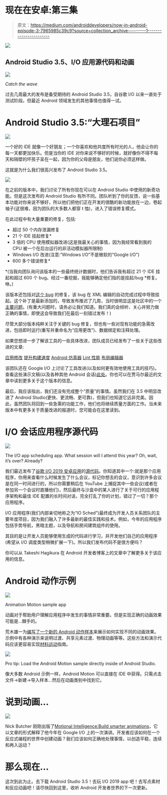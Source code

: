 # 现在在安卓:第三集

> 原文：<https://medium.com/androiddevelopers/now-in-android-episode-3-7965985c39c9?source=collection_archive---------1----------------------->

![](img/5225ab814d1d7aea3671e25d317466f6.png)

## Android Studio 3.5、I/O 应用源代码和动画

![](img/c2cee6ffae317ae9018155942f32872d.png)

*Catch the wave*

过去几周最大的发布是备受期待的 Android Studio 3.5，自谷歌 I/O 以来一直处于测试阶段。但最近 Android 领域发生的其他事情也值得一试。

# Android Studio 3.5:“大理石项目”

![](img/1ca666db2f5023a5fd16ab31c338ae5b.png)

一个好的 IDE 就像一个好朋友；一个你喜欢和他共度所有时光的人，他会让你的每一天都更加快乐。但是当你的 IDE 对你来说不够好的时候，就好像你不得不每天和隔壁的坏孩子呆在一起，因为你的父母是朋友，他们说你必须这样做。

这就是为什么我们很高兴发布了 Android Studio 3.5。

![](img/bb9e7900297f9f30ecbd79cd46631656.png)

在之前的版本中，我们讨论了所有你现在可以在 Android Studio 中使用的新奇功能。但是这次发布的 Android Studio 有所不同。团队听到了你的反馈，说一些基本功能对你来说不够好，所以他们把他们正在开发的很酷的新功能放在一边，卷起袖子(这很难，因为团队的大多数人都穿 t 恤)，进入了错误修复模式。

在此过程中有大量重要的修复，包括:

*   超过 50 个内存泄漏修复
*   21 个 IDE 挂起修复*
*   3 倍的 CPU 使用模拟器改进(这是我最关心的事情，因为我经常看到我的 CPU 被一个在后台运行的非活动模拟器所限制)
*   Windows I/O 改进(注意:“Windows I/O”不是微软的“Google I/O”)
*   600 多个错误修复*

*(当我向团队询问该版本的一些最终统计数据时，他们告诉我有超过 21 个 IDE 挂起和超过 600 个 bug。经过一番挖掘，我能够确定他们指的是挂起/bug *修复。咻。)

该版本还包括对[这个 bug](https://issuetracker.google.com/133864394) 的修复，该 bug 在 XML 编辑的自动完成过程中导致挂起。这个补丁是最新添加的，导致发布推迟了几周，当时很明显这是社区中的一个[主要问题](https://twitter.com/RunChristinaRun/status/1159147491738054656)。(有重大问题时，请务必让我们知道。我们真的会倾听、关心并努力做正确的事情，即使这会导致我们在最后一刻错过发布！)

尽管大部分版本纯粹关注于关键的 bug 修复，但也有一些对现有功能的急需改进，包括即时运行(重写并重命名为“应用更改”)、数据绑定和注释处理。

如果您想进一步了解该工具的一些具体改进，团队成员已经发布了一些关于这些改进的文章:

[应用修改](/androiddevelopers/android-studio-project-marble-apply-changes-e3048662e8cd)
[提升构建速度](/androiddevelopers/improving-build-speed-in-android-studio-3e1425274837)
[Android 仿真器](/androiddevelopers/android-emulator-project-marble-improvements-1175a934941e)
[Lint 性能](/androiddevelopers/android-studio-project-marble-lint-performance-8baedbff2521)
[布局编辑器](/androiddevelopers/android-studio-project-marble-layout-editor-608b6704957a)

该团队还在 Google I/O 上讨论了工具改进(以及如何更有效地使用工具的技巧)。查看这些演示文稿(以及各种其他 Android 会话)[此处](/androiddevelopers/whats-now-in-android-d78061ac8b92)。你也可以在贾马尔最近的文章中读到更多关于这个版本的信息。

最后，我应该指出，我们还没有完成整个“质量”的事情。虽然我们在 3.5 中明显改进了 Android Studio(更快、更流畅、更可靠)，但我们也知道它远非完美。因此，虽然团队将回到一些急需的功能工作，他们也将继续质量方面的工作。当未来版本中有更多关于质量改进的报道时，您可能会在这里读到。

# I/O 会话应用程序源代码

![](img/0e341f970cd5efdc65aee0ee19b22c92.png)

The I/O app scheduling app. What session will I attend this year? Oh, wait, it’s over? Already?

我们最近发布了[谷歌 I/O 2019 安卓应用](https://play.google.com/store/apps/details?id=com.google.samples.apps.iosched)的[源代码](https://github.com/google/iosched)。你知道其中一个:就是那个应用程序，你用来查看什么时候发生了什么会议，标记你想去的会议，意识到许多会议是在同一时间进行的，所以你需要稍后在 YouTube 上捕捉其中一些会议(或者在参加另一个会议时直播他们)，然后最终与沙盒中的某人进行了关于可行的应用程序架构和最佳 IDE 配置的长时间对话，完全打乱了你的计划，错过了一切？那个应用程序。

I/O 应用程序(我们内部亲切地称之为“IO Sched”)最终成为开发人员关系团队的主要年度项目，因为我们融入了许多最新的最佳实践和技术。例如，今年的应用程序包括手势导航，黑暗主题，以及导航和房间建筑组件的使用。

其目的是让开发人员能够使用生成的代码进行学习，并开发他们自己的应用程序(希望从 I/O 调度类型稍微扩展一下)。所以我们发布代码不是很方便吗？

你可以从 Takeshi Hagikura 在 Android 开发者博客上的文章中了解更多关于该应用的信息。

# Android 动作示例

![](img/93caaf3d692448d8910a79eba4b6fde0.png)

Animation Motion sample app

动画对于帮助用户理解应用程序中发生的事情非常重要。但是实现正确的动画效果可能是…棘手的。

荒木雄一为[编写了一个新的 Android 动作样本](https://github.com/android/animation/blob/master/Motion/README.md)来展示如何实现不同的动画效果。示例中有各种演示来说明过渡、共享元素过渡、物理动画等等。这些方法和演示代码应该更容易实现[材料运动](https://material.io/design/motion/understanding-motion.html#principles)指南。

![](img/9766d1b648496739c3f10e4787b67d04.png)

Pro tip: Load the Android Motion sample directly inside of Android Studio.

像大多数 Android 示例一样，Android Motion 可以直接在 IDE 中获得。只需点击文件->新建->导入样本…然后在动画类别中找到它。

# 说到动画…

![](img/eae8501ed6f9e3481a9ed1fe89b1ec22.png)

Nick Butcher 刚刚出版了[Motional Intelligence:Build smarter animations](/androiddevelopers/motional-intelligence-build-smarter-animations-821af4d5f8c0)，它以文章的形式解释了他今年在 Google I/O 上的一次演讲。开发者应该如何在一个反应式编程的世界中创建动画？我们应该如何正确地处理事情，以创造平稳，连续和再入运动？

# 那么现在…

这次到此为止。去下载 Android Studio 3.5！去玩 I/O 2019 app 吧！去写点素材和反应动画吧！请尽快回到这里，收听 Android 开发者世界的下一次更新。